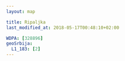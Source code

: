 ```yaml
---
layout: map

title: Ripaljka
last_modified_at: 2018-05-17T00:48:10+02:00

WDPA: [328896]
geoSrbija:
  L1_183: [2]
---
```

